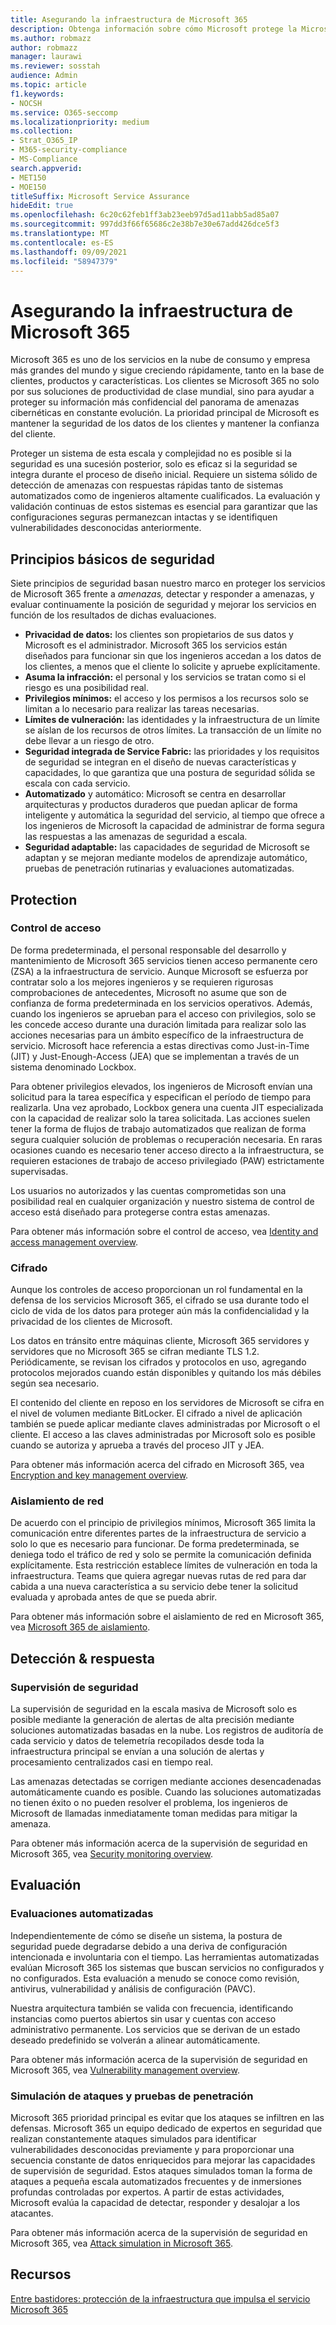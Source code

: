```yaml
---
title: Asegurando la infraestructura de Microsoft 365
description: Obtenga información sobre cómo Microsoft protege la Microsoft 365 de seguridad.
ms.author: robmazz
author: robmazz
manager: laurawi
ms.reviewer: sosstah
audience: Admin
ms.topic: article
f1.keywords:
- NOCSH
ms.service: O365-seccomp
ms.localizationpriority: medium
ms.collection:
- Strat_O365_IP
- M365-security-compliance
- MS-Compliance
search.appverid:
- MET150
- MOE150
titleSuffix: Microsoft Service Assurance
hideEdit: true
ms.openlocfilehash: 6c20c62feb1ff3ab23eeb97d5ad11abb5ad85a07
ms.sourcegitcommit: 997dd3f66f65686c2e38b7e30e67add426dce5f3
ms.translationtype: MT
ms.contentlocale: es-ES
ms.lasthandoff: 09/09/2021
ms.locfileid: "58947379"
---
```

# <a name="securing-the-microsoft-365-infrastructure"></a>Asegurando la infraestructura de Microsoft 365

Microsoft 365 es uno de los servicios en la nube de consumo y empresa más grandes del mundo y sigue creciendo rápidamente, tanto en la base de clientes, productos y características. Los clientes se Microsoft 365 no solo por sus soluciones de productividad de clase mundial, sino para ayudar a proteger su información más confidencial del panorama de amenazas cibernéticas en constante evolución. La prioridad principal de Microsoft es mantener la seguridad de los datos de los clientes y mantener la confianza del cliente.

Proteger un sistema de esta escala y complejidad no es posible si la seguridad es una sucesión posterior, solo es eficaz si la seguridad se integra durante el proceso de diseño inicial. Requiere un sistema sólido de detección de amenazas con respuestas rápidas tanto de sistemas automatizados como de ingenieros altamente cualificados. La evaluación y validación continuas de estos sistemas es esencial para garantizar que las configuraciones seguras permanezcan intactas y se identifiquen vulnerabilidades desconocidas anteriormente.

## <a name="core-security-principles"></a>Principios básicos de seguridad

Siete principios de seguridad basan nuestro  marco en proteger los servicios de Microsoft 365 frente a *amenazas,* detectar y responder a amenazas, y evaluar continuamente la posición de seguridad y mejorar los servicios en función de los resultados de dichas evaluaciones. 

- **Privacidad de datos:** los clientes son propietarios de sus datos y Microsoft es el administrador. Microsoft 365 los servicios están diseñados para funcionar sin que los ingenieros accedan a los datos de los clientes, a menos que el cliente lo solicite y apruebe explícitamente.
- **Asuma la infracción:** el personal y los servicios se tratan como si el riesgo es una posibilidad real.
- **Privilegios mínimos:** el acceso y los permisos a los recursos solo se limitan a lo necesario para realizar las tareas necesarias.
- **Límites de vulneración:** las identidades y la infraestructura de un límite se aíslan de los recursos de otros límites. La transacción de un límite no debe llevar a un riesgo de otro.
- **Seguridad integrada de Service Fabric:** las prioridades y los requisitos de seguridad se integran en el diseño de nuevas características y capacidades, lo que garantiza que una postura de seguridad sólida se escala con cada servicio.
- **Automatizado** y automático: Microsoft se centra en desarrollar arquitecturas y productos duraderos que puedan aplicar de forma inteligente y automática la seguridad del servicio, al tiempo que ofrece a los ingenieros de Microsoft la capacidad de administrar de forma segura las respuestas a las amenazas de seguridad a escala.
- **Seguridad adaptable:** las capacidades de seguridad de Microsoft se adaptan y se mejoran mediante modelos de aprendizaje automático, pruebas de penetración rutinarias y evaluaciones automatizadas.

## <a name="protection"></a>Protection

### <a name="access-control"></a>Control de acceso

De forma predeterminada, el personal responsable del desarrollo y mantenimiento de Microsoft 365 servicios tienen acceso permanente cero (ZSA) a la infraestructura de servicio. Aunque Microsoft se esfuerza por contratar solo a los mejores ingenieros y se requieren rigurosas comprobaciones de antecedentes, Microsoft no asume que son de confianza de forma predeterminada en los servicios operativos. Además, cuando los ingenieros se aprueban para el acceso con privilegios, solo se les concede acceso durante una duración limitada para realizar solo las acciones necesarias para un ámbito específico de la infraestructura de servicio. Microsoft hace referencia a estas directivas como Just-in-Time (JIT) y Just-Enough-Access (JEA) que se implementan a través de un sistema denominado Lockbox.

Para obtener privilegios elevados, los ingenieros de Microsoft envían una solicitud para la tarea específica y especifican el período de tiempo para realizarla. Una vez aprobado, Lockbox genera una cuenta JIT especializada con la capacidad de realizar solo la tarea solicitada. Las acciones suelen tener la forma de flujos de trabajo automatizados que realizan de forma segura cualquier solución de problemas o recuperación necesaria. En raras ocasiones cuando es necesario tener acceso directo a la infraestructura, se requieren estaciones de trabajo de acceso privilegiado (PAW) estrictamente supervisadas.

Los usuarios no autorizados y las cuentas comprometidas son una posibilidad real en cualquier organización y nuestro sistema de control de acceso está diseñado para protegerse contra estas amenazas.

Para obtener más información sobre el control de acceso, vea [Identity and access management overview](assurance-identity-and-access-management.md).

### <a name="encryption"></a>Cifrado

Aunque los controles de acceso proporcionan un rol fundamental en la defensa de los servicios Microsoft 365, el cifrado se usa durante todo el ciclo de vida de los datos para proteger aún más la confidencialidad y la privacidad de los clientes de Microsoft.

Los datos en tránsito entre máquinas cliente, Microsoft 365 servidores y servidores que no Microsoft 365 se cifran mediante TLS 1.2. Periódicamente, se revisan los cifrados y protocolos en uso, agregando protocolos mejorados cuando están disponibles y quitando los más débiles según sea necesario.

El contenido del cliente en reposo en los servidores de Microsoft se cifra en el nivel de volumen mediante BitLocker. El cifrado a nivel de aplicación también se puede aplicar mediante claves administradas por Microsoft o el cliente. El acceso a las claves administradas por Microsoft solo es posible cuando se autoriza y aprueba a través del proceso JIT y JEA.

Para obtener más información acerca del cifrado en Microsoft 365, vea [Encryption and key management overview](assurance-encryption.md).

### <a name="network-isolation"></a>Aislamiento de red

De acuerdo con el principio de privilegios mínimos, Microsoft 365 limita la comunicación entre diferentes partes de la infraestructura de servicio a solo lo que es necesario para funcionar. De forma predeterminada, se deniega todo el tráfico de red y solo se permite la comunicación definida explícitamente. Esta restricción establece límites de vulneración en toda la infraestructura. Teams que quiera agregar nuevas rutas de red para dar cabida a una nueva característica a su servicio debe tener la solicitud evaluada y aprobada antes de que se pueda abrir.

Para obtener más información sobre el aislamiento de red en Microsoft 365, vea [Microsoft 365 de aislamiento](/microsoft-365/enterprise/microsoft-365-isolation-controls).

## <a name="detection--response"></a>Detección & respuesta

### <a name="security-monitoring"></a>Supervisión de seguridad

La supervisión de seguridad en la escala masiva de Microsoft solo es posible mediante la generación de alertas de alta precisión mediante soluciones automatizadas basadas en la nube. Los registros de auditoría de cada servicio y datos de telemetría recopilados desde toda la infraestructura principal se envían a una solución de alertas y procesamiento centralizados casi en tiempo real.

Las amenazas detectadas se corrigen mediante acciones desencadenadas automáticamente cuando es posible. Cuando las soluciones automatizadas no tienen éxito o no pueden resolver el problema, los ingenieros de Microsoft de llamadas inmediatamente toman medidas para mitigar la amenaza.

Para obtener más información acerca de la supervisión de seguridad en Microsoft 365, vea [Security monitoring overview](assurance-security-monitoring.md).

## <a name="assessment"></a>Evaluación

### <a name="automated-assessments"></a>Evaluaciones automatizadas

Independientemente de cómo se diseñe un sistema, la postura de seguridad puede degradarse debido a una deriva de configuración intencionada e involuntaria con el tiempo. Las herramientas automatizadas evalúan Microsoft 365 los sistemas que buscan servicios no configurados y no configurados. Esta evaluación a menudo se conoce como revisión, antivirus, vulnerabilidad y análisis de configuración (PAVC).

Nuestra arquitectura también se valida con frecuencia, identificando instancias como puertos abiertos sin usar y cuentas con acceso administrativo permanente. Los servicios que se derivan de un estado deseado predefinido se volverán a alinear automáticamente.

Para obtener más información acerca de la supervisión de seguridad en Microsoft 365, vea [Vulnerability management overview](assurance-vulnerability-management.md).

### <a name="attack-simulation-and-penetration-testing"></a>Simulación de ataques y pruebas de penetración

Microsoft 365 prioridad principal es evitar que los ataques se infiltren en las defensas. Microsoft 365 un equipo dedicado de expertos en seguridad que realizan constantemente ataques simulados para identificar vulnerabilidades desconocidas previamente y para proporcionar una secuencia constante de datos enriquecidos para mejorar las capacidades de supervisión de seguridad. Estos ataques simulados toman la forma de ataques a pequeña escala automatizados frecuentes y de inmersiones profundas controladas por expertos. A partir de estas actividades, Microsoft evalúa la capacidad de detectar, responder y desalojar a los atacantes.

Para obtener más información acerca de la supervisión de seguridad en Microsoft 365, vea [Attack simulation in Microsoft 365](assurance-monitoring-and-testing.md).

## <a name="resources"></a>Recursos

[Entre bastidores: protección de la infraestructura que impulsa el servicio Microsoft 365](https://download.microsoft.com/download/c/4/5/c45b197e-f0d9-4f40-bd5f-ed8fc7d0cd8c/M365DCSecurityIntro_Whitepaper.pdf)
